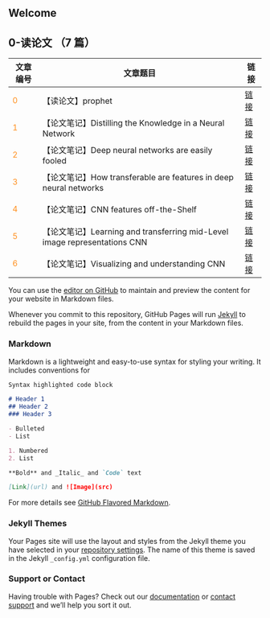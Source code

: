 ## Welcome 

## 0-读论文 （7 篇）

|文章编号|文章题目|链接|
|--|--|--|
|<font color="#FF9224">0</font>|【读论文】prophet|[链接](http://www.guofei.site/2019/10/20/prophet.html)|
|<font color="#FF9224">1</font>|【论文笔记】Distilling the Knowledge in a Neural Network|[链接](http://www.guofei.site/2019/11/02/distilling_knowledge.html)|
|<font color="#FF9224">2</font>|【论文笔记】Deep neural networks are easily fooled|[链接](http://www.guofei.site/2019/11/03/dnn_fooled.html)|
|<font color="#FF9224">3</font>|【论文笔记】How transferable are features in deep neural networks|[链接](http://www.guofei.site/2019/11/04/transferable_features.html)|
|<font color="#FF9224">4</font>|【论文笔记】CNN features off-the-Shelf|[链接](http://www.guofei.site/2019/11/05/cnn_features_off_the_shelf.html)|
|<font color="#FF9224">5</font>|【论文笔记】Learning and transferring mid-Level image representations CNN|[链接](http://www.guofei.site/2019/11/06/transfer_learning_dnn.html)|
|<font color="#FF9224">6</font>|【论文笔记】Visualizing and understanding CNN|[链接](http://www.guofei.site/2019/11/07/transfer_learning_dnn.html)|
You can use the [editor on GitHub](https://github.com/Yuanwanli1995/Yuanwanli1995.github.io/edit/main/README.md) to maintain and preview the content for your website in Markdown files.

Whenever you commit to this repository, GitHub Pages will run [Jekyll](https://jekyllrb.com/) to rebuild the pages in your site, from the content in your Markdown files.

### Markdown

Markdown is a lightweight and easy-to-use syntax for styling your writing. It includes conventions for

```markdown
Syntax highlighted code block

# Header 1
## Header 2
### Header 3

- Bulleted
- List

1. Numbered
2. List

**Bold** and _Italic_ and `Code` text

[Link](url) and ![Image](src)
```

For more details see [GitHub Flavored Markdown](https://guides.github.com/features/mastering-markdown/).

### Jekyll Themes

Your Pages site will use the layout and styles from the Jekyll theme you have selected in your [repository settings](https://github.com/Yuanwanli1995/Yuanwanli1995.github.io/settings/pages). The name of this theme is saved in the Jekyll `_config.yml` configuration file.

### Support or Contact

Having trouble with Pages? Check out our [documentation](https://docs.github.com/categories/github-pages-basics/) or [contact support](https://support.github.com/contact) and we’ll help you sort it out.
